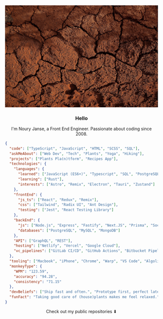 <p align="center">
    <img src="content/soil.jpg" width="768px"/>
</p>

<h3 align="center">Hello</h3>
<p align="center">I'm Noury Janse, a Front End Engineer.
Passionate about coding since 2008.</p>

```json
{
  "code": ["TypeScript", "JavaScript", "HTML", "SCSS", "SQL"],
  "askMeAbout": ["Web Dev", "Tech", "Plants", "Yoga", "Hiking"],
  "projects": ["Plants Pla(n)tform", "Recipes App"],
  "technologies": {
    "languages": {
      "learned": ["JavaScript (ES6+)", "Typescript", "SQL", "PostgreSQL", "HTML", "SCSS"],
      "learning": ["Rust"],
      "interests": ["Astro", "Remix", "Electron", "Tauri", "Zustand"]
    },
    "frontEnd": {
      "js_ts": ["React", "Redux", "Remix"],
      "css": ["Tailwind", "Radix UI", "Ant Design"],
      "testing": ["Jest", "React Testing Library"]
    },
    "backEnd": {
      "js": ["Node.js", "Express", "Fastify", "Next.JS", "Prisma", "Socket.io"],
      "databases": ["PostgreSQL", "MySQL", "MongoDB"]
    },
    "API": ["GraphQL", "REST"],
    "hosting": ["Netlify", "Vercel", "Google Cloud"],
    "vc_pipelines": ["GitLab CI/CD", "GitHub Actions", "Bitbucket Pipelines"]
  },
  "tooling": ["Macbook", "iPhone", "Chrome", "Warp", "VS Code", "Algolia"],
  "monkeyType": {
    "WPM": "123.59",
    "accuracy": "94.28",
    "consistency": "71.15"
  },
  "devBeliefs": ["Ship fast and often.", "Prototype first, perfect later."],
  "funFact": "Taking good care of (house)plants makes me feel relaxed."
}
```

<p align="center">
Check out my public repositories ⬇
</p>
